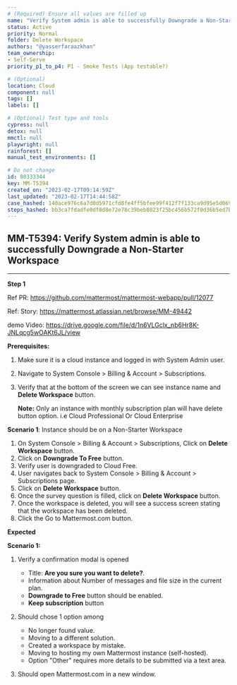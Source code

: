 ```yaml
---
# (Required) Ensure all values are filled up
name: "Verify System admin is able to successfully Downgrade a Non-Starter Workspace"
status: Active
priority: Normal
folder: Delete Workspace
authors: "@yasserfaraazkhan"
team_ownership: 
- Self-Serve
priority_p1_to_p4: P1 - Smoke Tests (App testable?)

# (Optional)
location: Cloud
component: null
tags: []
labels: []

# (Optional) Test type and tools
cypress: null
detox: null
mmctl: null
playwright: null
rainforest: []
manual_test_environments: []

# Do not change
id: 80333344
key: MM-T5394
created_on: "2023-02-17T09:14:59Z"
last_updated: "2023-02-17T14:44:58Z"
case_hashed: 140ace976c6a7d0d5971cfd8fe4ff5bfee99f412f7f133ca9d95e5d069dd1db7af5f75d43f245f793772ff3e6fae2d24
steps_hashed: bb3ca7fdadfe0df0d8e72e78c39beb8023f25bc456b572f0d36b5ed7b402c31873aabaf0526fc82a4db8e1d88512e974
---
```


<!-- (Auto-generated) Based on frontmatter's "key" and "name" -->

## MM-T5394: Verify System admin is able to successfully Downgrade a Non-Starter Workspace

---

**Step 1**

Ref PR: <https://github.com/mattermost/mattermost-webapp/pull/12077>

Ref: Story: <https://mattermost.atlassian.net/browse/MM-49442>

demo Video: <https://drive.google.com/file/d/1n6VLGclx_nb6Hr8K-JNLqcg5wOAKt6JL/view>

**Prerequisites:**

1. Make sure it is a cloud instance and logged in with System Admin user.

2. Navigate to System Console > Billing & Account > Subscriptions.

3. Verify that at the bottom of the screen we can see instance name and **Delete Workspace** button.

   **Note:** Only an instance with monthly subscription plan will have delete button option. i.e Cloud Professional Or Cloud Enterprise

**Scenario 1**: Instance should be on a Non-Starter Workspace

1. On System Console > Billing & Account > Subscriptions, Click on **Delete Workspace** button.
2. Click on **Downgrade To Free** button.
3. Verify user is downgraded to Cloud Free.
4. User navigates back to System Console > Billing & Account > Subscriptions page.
5. Click on **Delete Workspace** button.
6. Once the survey question is filled, click on **Delete Workspace** button.
7. Once the workspace is deleted, you will see a success screen stating that the workspace has been deleted.
8. Click the Go to Mattermost.com button.

**Expected**

**Scenario 1:**

1. Verify a confirmation modal is opened

   - Title: **Are you sure you want to delete?**.
   - Information about Number of messages and file size in the current plan.
   - **Downgrade to Free** button should be enabled.
   - **Keep subscription** button

2. Should chose 1 option among

   - No longer found value.
   - Moving to a different solution.
   - Created a workspace by mistake.
   - Moving to hosting my own Mattermost instance (self-hosted).
   - Option "Other" requires more details to be submitted via a text area.

3. Should open Mattermost.com in a new window.
